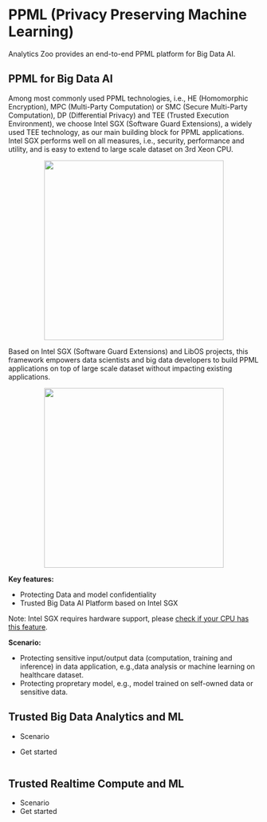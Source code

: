 # PPML (Privacy Preserving Machine Learning)

Analytics Zoo provides an end-to-end PPML platform for Big Data AI.

## PPML for Big Data AI

Among most commonly used PPML technologies, i.e., HE (Homomorphic Encryption), MPC (Multi-Party Computation) or SMC (Secure Multi-Party Computation), DP (Differential Privacy) and TEE (Trusted Execution Environment), we choose Intel SGX (Software Guard Extensions), a widely used TEE technology, as our main building block for PPML applications. Intel SGX performs well on all measures, i.e., security, performance and utility, and is easy to extend to large scale dataset on 3rd Xeon CPU.

<div align="center">
   <p align="center"> <img src="docs/docs/Images/PPML/ppml_tech.png" height=360px; weight=800px;"><br></p>
</div>

Based on Intel SGX (Software Guard Extensions) and LibOS projects, this framework empowers data scientists and big data developers to build PPML applications on top of large scale dataset without impacting existing applications.

<div align="center">
   <p align="center"> <img src="docs/docs/Images/PPML/ppml_arch.png" height=360px; weight=800px;"><br></p>
</div>

**Key features:**

- Protecting Data and model confidentiality
- Trusted Big Data AI Platform based on Intel SGX

Note: Intel SGX requires hardware support, please [check if your CPU has this feature](https://www.intel.com/content/www/us/en/support/articles/000028173/processors/intel-core-processors.html).

**Scenario:**

- Protecting sensitive input/output data (computation, training and inference) in data application, e.g.,data analysis or machine learning on healthcare dataset.
- Protecting propretary model, e.g., model trained on self-owned data or sensitive data.

## Trusted Big Data Analytics and ML

- Scenario

- Get started

```bash
```

## Trusted Realtime Compute and ML

- Scenario
- Get started

```bash
```

